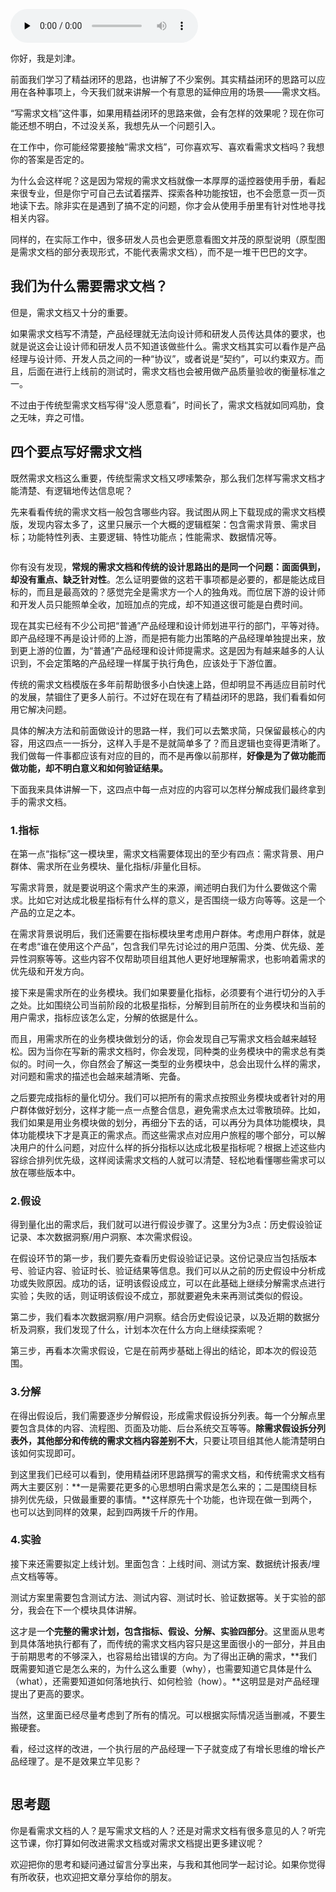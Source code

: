 <audio id="audio" title="33 | 四个要点颠覆传统需求文档" controls="" preload="none"><source id="mp3" src="https://static001.geekbang.org/resource/audio/68/b1/681025d25b5ca646085336456f2b26b1.mp3"></audio>

你好，我是刘津。

前面我们学习了精益闭环的思路，也讲解了不少案例。其实精益闭环的思路可以应用在各种事项上，今天我们就来讲解一个有意思的延伸应用的场景——需求文档。

“写需求文档”这件事，如果用精益闭环的思路来做，会有怎样的效果呢？现在你可能还想不明白，不过没关系，我想先从一个问题引入。

在工作中，你可能经常要接触“需求文档”，可你喜欢写、喜欢看需求文档吗？我想你的答案是否定的。

为什么会这样呢？这是因为常规的需求文档就像一本厚厚的遥控器使用手册，看起来很专业，但是你宁可自己去试着摆弄、探索各种功能按钮，也不会愿意一页一页地读下去。除非实在是遇到了搞不定的问题，你才会从使用手册里有针对性地寻找相关内容。

同样的，在实际工作中，很多研发人员也会更愿意看图文并茂的原型说明（原型图是需求文档的部分表现形式，不能代表需求文档），而不是一堆干巴巴的文字。

## 我们为什么需要需求文档？

但是，需求文档又十分的重要。

如果需求文档写不清楚，产品经理就无法向设计师和研发人员传达具体的要求，也就是说这会让设计师和研发人员不知道该做些什么。需求文档其实可以看作是产品经理与设计师、开发人员之间的一种“协议”，或者说是“契约”，可以约束双方。而且，后面在进行上线前的测试时，需求文档也会被用做产品质量验收的衡量标准之一。

不过由于传统型需求文档写得“没人愿意看”，时间长了，需求文档就如同鸡肋，食之无味，弃之可惜。

## 四个要点写好需求文档

既然需求文档这么重要，传统型需求文档又啰嗦繁杂，那么我们怎样写需求文档才能清楚、有逻辑地传达信息呢？

先来看看传统的需求文档一般包含哪些内容。我试图从网上下载现成的需求文档模版，发现内容太多了，这里只展示一个大概的逻辑框架：包含需求背景、需求目标；功能特性列表、主要逻辑、特性功能点；性能需求、数据情况等。

<img src="https://static001.geekbang.org/resource/image/66/fc/662ba5501968c5b65c18ae903837d2fc.png" alt="">

你有没有发现，**常规的需求文档和传统的设计思路出的是同一个问题：面面俱到，却没有重点、缺乏针对性**。怎么证明要做的这若干事项都是必要的，都是能达成目标的，而且是最高效的？感觉完全是需求方一个人的独角戏。而位居下游的设计师和开发人员只能照单全收，加班加点的完成，却不知道这很可能是白费时间。

现在其实已经有不少公司把“普通”产品经理和设计师划进平行的部门，平等对待。即产品经理不再是设计师的上游，而是把有能力出策略的产品经理单独提出来，放到更上游的位置，为“普通”产品经理和设计师提需求。这是因为有越来越多的人认识到，不会定策略的产品经理一样属于执行角色，应该处于下游位置。

传统的需求文档模版在多年前帮助很多小白快速上路，但却明显不再适应目前时代的发展，禁锢住了更多人前行。不过好在现在有了精益闭环的思路，我们看看如何用它解决问题。

具体的解决方法和前面做设计的思路一样，我们可以去繁求简，只保留最核心的内容，用这四点一一拆分，这样入手是不是就简单多了？而且逻辑也变得更清晰了。我们做每一件事都应该有对应的目的，而不是再像以前那样，**好像是为了做功能而做功能，却不明白意义和如何验证结果。**

下面我来具体讲解一下，这四点中每一点对应的内容可以怎样分解成我们最终拿到手的需求文档。

### 1.指标

在第一点“指标”这一模块里，需求文档需要体现出的至少有四点：需求背景、用户群体、需求所在业务模块、量化指标/非量化目标。

写需求背景，就是要说明这个需求产生的来源，阐述明白我们为什么要做这个需求。比如它对达成北极星指标有什么样的意义，是否围绕一级方向等等。这是一个产品的立足之本。

在需求背景说明后，我们还需要在指标模块里考虑用户群体。考虑用户群体，就是在考虑“谁在使用这个产品”，包含我们早先讨论过的用户范围、分类、优先级、差异性洞察等等。这些内容不仅帮助项目组其他人更好地理解需求，也影响着需求的优先级和开发方向。

接下来是需求所在的业务模块。我们如果要量化指标，必须要有个进行切分的入手之处。比如围绕公司当前阶段的北极星指标，分解到目前所在的业务模块和当前的用户需求，指标应该怎么定，分解的依据是什么。

而且，用需求所在的业务模块做划分的话，你会发现自己写需求文档会越来越轻松。因为当你在写新的需求文档时，你会发现，同种类的业务模块中的需求总有类似的。时间一久，你自然会了解这一类型的业务模块中，总会出现什么样的需求，对问题和需求的描述也会越来越清晰、完备。

之后要完成指标的量化切分。我们可以把所有的需求点按照业务模块或者针对的用户群体做好划分，这样才能一点一点整合信息，避免需求点太过零散琐碎。比如，我们如果是用业务模块做的划分，再细分下去的话，可以再分为具体功能模块，具体功能模块下才是真正的需求点。而这些需求点对应用户旅程的哪个部分，可以解决用户的什么问题，对应什么样的拆分指标以达成北极星指标呢？根据上述这些内容综合排列优先级，这样阅读需求文档的人就可以清楚、轻松地看懂哪些需求可以放在哪些版本中。

### 2.假设

得到量化出的需求后，我们就可以进行假设步骤了。这里分为3点：历史假设验证记录、本次数据洞察/用户洞察、本次需求假设。

在假设环节的第一步，我们要先查看历史假设验证记录。这份记录应当包括版本号、验证内容、验证时长、验证结果等信息。我们可以从之前的历史假设中分析成功或失败原因。成功的话，证明该假设成立，可以在此基础上继续分解需求点进行实验；失败的话，则证明该假设不成立，那就要避免未来再测试类似的假设。

第二步，我们看本次数据洞察/用户洞察。结合历史假设记录，以及近期的数据分析及洞察，我们发现了什么，计划本次在什么方向上继续探索呢？

第三步，再看本次需求假设，它是在前两步基础上得出的结论，即本次的假设范围。

### 3.分解

在得出假设后，我们需要逐步分解假设，形成需求假设拆分列表。每一个分解点里要包含具体的内容、流程图、页面及功能、后台系统交互等等。**除需求假设拆分列表外，其他部分和传统的需求文档内容差别不大**，只要让项目组其他人能清楚明白该如何实现即可。

到这里我们已经可以看到，使用精益闭环思路撰写的需求文档，和传统需求文档有两大主要区别：**一是需要花更多的心思想明白需求是怎么来的；二是围绕目标排列优先级，只做最重要的事情。**这样原先十个功能，也许现在做一到两个，也可以达到同样的效果，起到四两拨千斤的作用。

### 4.实验

接下来还需要拟定上线计划。里面包含：上线时间、测试方案、数据统计报表/埋点文档等等。

测试方案里需要包含测试方法、测试内容、测试时长、验证数据等。关于实验的部分，我会在下一个模块具体讲解。

这才是一**个完整的需求计划，包含指标、假设、分解、实验四部分**。这里面从思考到具体落地执行都有了，而传统的需求文档内容只是这里面很小的一部分，并且由于前期思考的不够深入，也容易给出错误的方向。为了得出正确的需求，**我们既需要知道它是怎么来的，为什么这么重要（why），也需要知道它具体是什么（what），还需要知道如何落地执行、如何检验（how）。**这明显是对产品经理提出了更高的要求。

当然，这里面已经尽量考虑到了所有的情况。可以根据实际情况适当删减，不要生搬硬套。

看，经过这样的改进，一个执行层的产品经理一下子就变成了有增长思维的增长产品经理了。是不是效果立竿见影？

<img src="https://static001.geekbang.org/resource/image/fe/98/fe2cb4442497977af696a4c0e4cf9598.png" alt="">

## 思考题

你是看需求文档的人？是写需求文档的人？还是对需求文档有很多意见的人？听完这节课，你打算如何改进需求文档或对需求文档提出更多建议呢？

欢迎把你的思考和疑问通过留言分享出来，与我和其他同学一起讨论。如果你觉得有所收获，也欢迎把文章分享给你的朋友。


